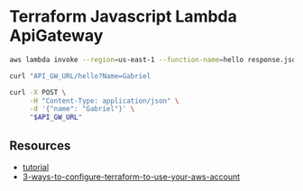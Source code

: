 # Terraform Javascript Lambda ApiGateway

```sh
aws lambda invoke --region=us-east-1 --function-name=hello response.json
```

```sh
curl "API_GW_URL/hello?Name=Gabriel
```

```sh
curl -X POST \
     -H "Content-Type: application/json" \
     -d '{"name": "Gabriel"}' \
     "$API_GW_URL"
```

## Resources

- [tutorial](https://www.youtube.com/watch?v=bybQxpM0kSQ)
- [3-ways-to-configure-terraform-to-use-your-aws-account](https://banhawy.medium.com/3-ways-to-configure-terraform-to-use-your-aws-account-fb00a08ded5)

